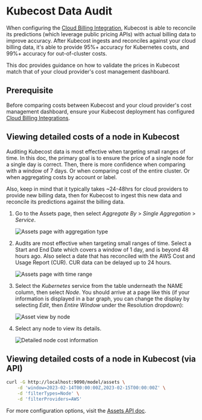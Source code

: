# Kubecost Data Audit

When configuring the [Cloud Billing Integration](../../install-and-configure/install/cloud-integration/), Kubecost is able to reconcile its predictions (which leverage public pricing APIs) with actual billing data to improve accuracy. After Kubecost ingests and reconciles against your cloud billing data, it's able to provide 95%+ accuracy for Kubernetes costs, and 99%+ accuracy for out-of-cluster costs.

This doc provides guidance on how to validate the prices in Kubecost match that of your cloud provider's cost management dashboard.

## Prerequisite

Before comparing costs between Kubecost and your cloud provider's cost management dashboard, ensure your Kubecost deployment has configured [Cloud Billing Integrations](../../install-and-configure/install/cloud-integration/).

## Viewing detailed costs of a node in Kubecost

Auditing Kubecost data is most effective when targeting small ranges of time. In this doc, the primary goal is to ensure the price of a single node for a single day is correct. Then, there is more confidence when comparing with a window of 7 days. Or when comparing cost of the entire cluster. Or when aggregating costs by account or label.

Also, keep in mind that it typically takes \~24-48hrs for cloud providers to provide new billing data, then for Kubecost to ingest this new data and reconcile its predictions against the billing data.

1.  Go to the Assets page, then select _Aggregate By_ > _Single Aggregation_ > _Service_.

    ![Assets page with aggregation type](../../images/data-auditing/dataaudit-step1.png)
2.  Audits are most effective when targeting small ranges of time. Select a Start and End Date which covers a window of 1 day, and is beyond 48 hours ago. Also select a date that has reconciled with the AWS Cost and Usage Report (CUR). CUR data can be delayed up to 24 hours.

    ![Assets page with time range](../../images/data-auditing/dataaudit-step2.png)
3.  Select the _Kubernetes_ service from the table underneath the NAME column, then select _Node_. You should arrive at a page like this (if your information is displayed in a bar graph, you can change the display by selecting _Edit_, then _Entire Window_ under the Resolution dropdown):

    ![Asset view by node](../../images/data-auditing/dataaudit-step3.png)
4.  Select any node to view its details.

    ![Detailed node cost information](../../images/data-auditing/dataaudit-step4.png)

## Viewing detailed costs of a node in Kubecost (via API)

```bash
curl -G http://localhost:9090/model/assets \
    -d 'window=2023-02-14T00:00:00Z,2023-02-15T00:00:00Z' \
    -d 'filterTypes=Node' \
    -d 'filterProviders=AWS'
```

For more configuration options, visit the [Assets API doc](../../apis/apis-overview/assets-api.md).
